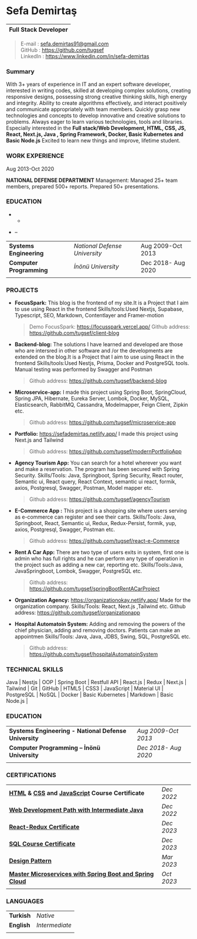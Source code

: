 # Sefa Demirtaş

| Full Stack Developer |
| -------------------- |

> E-mail : sefa.demirtas91@gmail.com  
> GitHub : https://github.com/tugsef  
> LinkedIn : https://www.linkedin.com/in/sefa-demirtas

### Summary

With 3+ years of experience in IT and an expert software developer, interested in writing codes, skilled at developing complex solutions, creating responsive designs, possessing strong creative thinking skills, high energy and integrity. Ability to create algorithms effectively, and interact positively and communicate appropriately with team members. Quickly grasp new technologies and concepts to develop innovative and creative solutions to problems. Always eager to learn various technologies, tools and libraries. Especially interested in the **Full stack/Web Development, HTML, CSS, JS, React, Next.js, Java , Spring Framework, Docker, Basic Kubernetes and Basic Node.js** Excited to learn new things and improve, lifetime student.

### WORK EXPERIENCE

Aug 2013-Oct 2020

**NATIONAL DEFENSE DEPARTMENT**
Management: Managed 25+ team members, prepared 500+ reports. Prepared 50+ presentations.

### EDUCATION

- -

- –

|                          |                               |                    |
| ------------------------ | ----------------------------- | ------------------ |
| **Systems Engineering**  | _National Defense University_ | Aug 2009-Oct 2013  |
| **Computer Programming** | _İnönü University_            | Dec 2018- Aug 2020 |
|                          |                               |

### PROJECTS

- **FocusSpark:** This blog is the frontend of my site.It is a Project that I aim to use using React in the frontend Skills/tools:Used Nextjs, Supabase, Typescript, SEO, Markdown, Contentlayer and Framer-motion

  > Demo FocusSpark: https://focusspark.vercel.app/
  > Github address: https://github.com/tugsef/client-blog

- **Backend-blog:** The solutions I have learned and developed are those who are intersred in other software and /or the developments are extended on the blog.It is a Project that I aim to use using React in the frontend Skills/tools:Used Nestjs, Prisma, Docker and PostgreSQL tools. Manual testing was performed by Swagger and Postman

  > Github address: https://github.com/tugsef/backend-blog

- **Microservice-app:** I made this project using Spring Boot, SpringCloud, Spring JPA, Hibernate, Eureka Server, Lombok, Docker, MySQL, Elasticsearch, RabbitMQ, Cassandra, Modelmapper, Feign Client, Zipkin etc.

  > Github address: https://github.com/tugsef/microservice-app

- **Portfolio:** https://sefademirtas.netlify.app/ I made this project using Next.js and Tailwind

  > Github address: https://github.com/tugsef/modernPortfolioApp

- **Agency Tourism App:** You can search for a hotel wherever you want and make a reservation. The program has been secured with Spring Security. Skills/Tools: Java, Springboot, Spring Security, React router, Semantic ui, React query, React Context, semantic ui react, formik, axios, Postgresql, Swagger, Postman, Model mapper etc.

  > Github address: https://github.com/tugsef/agencyTourism

- **E-Commerce App :** This project is a shopping site where users serving as e-commerce can register and see their carts. Skills/Tools: Java, Springboot, React, Semantic ui, Redux, Redux-Persist, formik, yup, axios, Postgresql, Swagger, Postman etc.

  > Github address: https://github.com/tugsef/react-e-Commerce

- **Rent A Car App:** There are two type of users exits in system, first one is admin who has full rights and he can perform any type of operation in the project such as adding a new car, reporting etc. Skills/Tools:Java, JavaSpringboot, Lombok, Swagger, PostgreSQL etc.

  > Github address: https://github.com/tugsef/springBootRentACarProject

- **Organization Agency:** https://organizationokay.netlify.app/ Made for the organization company. Skills/Tools: React, Next.js ,Tailwind etc.
  Github address: https://github.com/tugsef/organizationapp

- **Hospital Automatoin System:** Adding and removing the powers of the chief physician, adding and removing doctors. Patients can make an appointmen Skills/Tools: Java, Java, JDBS, Swing, SQL, PostgreSQL etc.
  > Github address: https://github.com/tugsef/hospitalAutomatoinSystem

### TECHNICAL SKILLS

Java | Nestjs | OOP | Spring Boot | Restfull API | React.js | Redux | Next.js | Tailwind | Git | GitHub | HTML5 | CSS3 | JavaScript | Material UI | PostgreSQL | NoSQL | Docker | Basic Kubernetes | Markdown | Basic Node.js |

### EDUCATION

|                                                       |                      |
| ----------------------------------------------------- | -------------------- |
| **Systems Engineering - National Defense University** | _Aug 2009-Oct 2013_  |
| **Computer Programming – İnönü University**           | _Dec 2018- Aug 2020_ |
|                                                       |                      |

### CERTIFICATIONS

|                                                                                                                                                                                                                    |            |
| ------------------------------------------------------------------------------------------------------------------------------------------------------------------------------------------------------------------ | ---------- |
| **[HTML](https://www.sololearn.com/certificates/CC-C6EV3Y60) & [CSS](https://www.sololearn.com/certificates/CC-BL3OAFEX) and [JavaScript](https://www.sololearn.com/certificates/CC-28C8NPRV) Course Certificate** | _Dec 2022_ |
| **[Web Development Path with Intermediate Java](https://academy.patika.dev/certificates/64e5bd93)**                                                                                                                | _Dec 2022_ |
| **[React-Redux Certificate](https://www.sololearn.com/certificates/CT-QGQCFMQZ)**                                                                                                                                  | _Dec 2023_ |
| **[SQL Course Certificate](https://academy.patika.dev/certificates/3f94f249)**                                                                                                                                     | _Dec 2023_ |
| **[Design Pattern](https://www.udemy.com/certificate/UC-99627cd3-2338-440d-98ca-b8defc26a01d/)**                                                                                                                   | _Mar 2023_ |
| **[Master Microservices with Spring Boot and Spring Cloud](https://www.udemy.com/certificate/UC-54217026-b85d-4297-be59-f4dbc6ea05fb/)**                                                                           | _Oct 2023_ |
|                                                                                                                                                                                                                    |            |

### LANGUAGES

|             |                |
| ----------- | -------------- |
| **Turkish** | _Native_       |
| **English** | _Intermediate_ |
|             |                |

